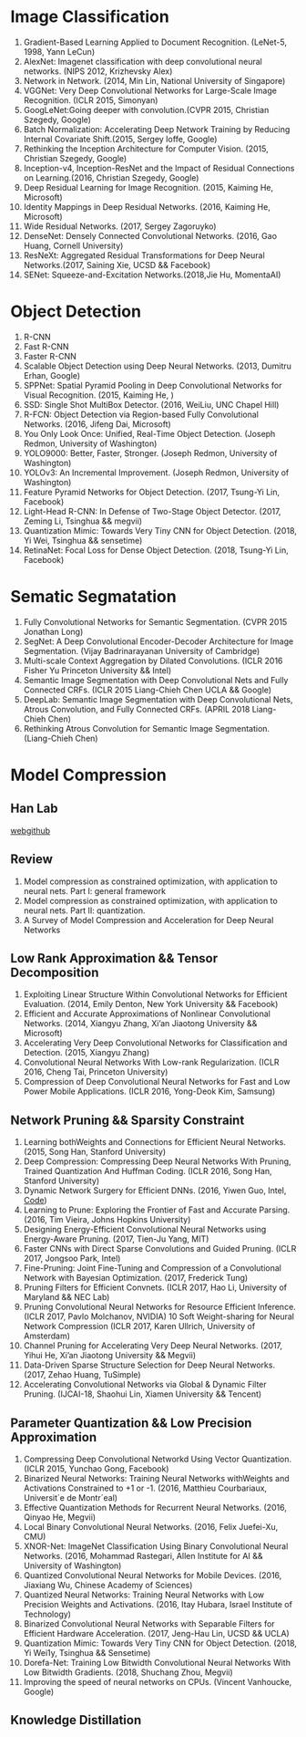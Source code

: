 # Image Classification
1. Gradient-Based Learning Applied to Document Recognition. (LeNet-5, 1998, Yann LeCun)
2. AlexNet: Imagenet classification with deep convolutional neural networks. (NIPS 2012, Krizhevsky Alex)
3. Network in Network. (2014, Min Lin, National University of Singapore)
4. VGGNet: Very Deep Convolutional Networks for Large-Scale Image Recognition. (ICLR 2015, Simonyan)
5. GoogLeNet:Going deeper with convolution.(CVPR 2015, Christian Szegedy, Google)
6. Batch Normalization: Accelerating Deep Network Training by Reducing Internal Covariate Shift.(2015, Sergey Ioffe, Google)
7. Rethinking the Inception Architecture for Computer Vision. (2015, Christian Szegedy, Google)
8. Inception-v4, Inception-ResNet and the Impact of Residual Connections on Learning.(2016, Christian Szegedy, Google)
9. Deep Residual Learning for Image Recognition. (2015, Kaiming He, Microsoft)
10. Identity Mappings in Deep Residual Networks. (2016, Kaiming He, Microsoft)
11. Wide Residual Networks. (2017, Sergey Zagoruyko)
12. DenseNet: Densely Connected Convolutional Networks. (2016, Gao Huang, Cornell University)
13. ResNeXt: Aggregated Residual Transformations for Deep Neural Networks.(2017, Saining Xie, UCSD && Facebook)
14. SENet: Squeeze-and-Excitation Networks.(2018,Jie Hu, MomentaAI)

# Object Detection
1. R-CNN
2. Fast R-CNN
3. Faster R-CNN
4. Scalable Object Detection using Deep Neural Networks. (2013, Dumitru Erhan, Google)
5. SPPNet: Spatial Pyramid Pooling in Deep Convolutional Networks for Visual Recognition. (2015, Kaiming He, )
6. SSD: Single Shot MultiBox Detector. (2016, WeiLiu, UNC Chapel Hill)
7. R-FCN: Object Detection via Region-based Fully Convolutional Networks. (2016, Jifeng Dai, Microsoft)
8. You Only Look Once: Unified, Real-Time Object Detection. (Joseph Redmon, University of Washington)
9. YOLO9000: Better, Faster, Stronger. (Joseph Redmon, University of Washington)
10. YOLOv3: An Incremental Improvement. (Joseph Redmon, University of Washington)
11. Feature Pyramid Networks for Object Detection. (2017, Tsung-Yi Lin, Facebook)
12. Light-Head R-CNN: In Defense of Two-Stage Object Detector. (2017, Zeming Li, Tsinghua && megvii)
13. Quantization Mimic: Towards Very Tiny CNN for Object Detection. (2018, Yi Wei, Tsinghua && sensetime)
14. RetinaNet: Focal Loss for Dense Object Detection. (2018, Tsung-Yi Lin, Facebook)

# Sematic Segmatation
1. Fully Convolutional Networks for Semantic Segmentation. (CVPR 2015 Jonathan Long)
2. SegNet: A Deep Convolutional Encoder-Decoder Architecture for Image Segmentation. (Vijay Badrinarayanan University of Cambridge)
3. Multi-scale Context Aggregation by Dilated Convolutions. (ICLR 2016 Fisher Yu Princeton University && Intel)
4. Semantic Image Segmentation with Deep Convolutional Nets and Fully Connected CRFs. (ICLR 2015 Liang-Chieh Chen UCLA && Google)
5. DeepLab: Semantic Image Segmentation with Deep Convolutional Nets, Atrous Convolution, and Fully Connected CRFs. (APRIL 2018 Liang-Chieh Chen)
6. Rethinking Atrous Convolution for Semantic Image Segmentation. (Liang-Chieh Chen)

# Model Compression
## Han Lab
[web](https://songhan.mit.edu/)[github](https://github.com/songhan)
## Review
1. Model compression as constrained optimization, with application to neural nets. Part I: general framework
2. Model compression as constrained optimization, with application to neural nets. Part II: quantization.
3. A Survey of Model Compression and Acceleration for Deep Neural Networks
## Low Rank Approximation && Tensor Decomposition
1. Exploiting Linear Structure Within Convolutional Networks for Efficient Evaluation. (2014, Emily Denton, New York University && Facebook)
2. Efficient and Accurate Approximations of Nonlinear Convolutional Networks. (2014, Xiangyu Zhang, Xi’an Jiaotong University && Microsoft)
3. Accelerating Very Deep Convolutional Networks for Classification and Detection. (2015, Xiangyu Zhang)
4. Convolutional Neural Networks With Low-rank Regularization. (ICLR 2016, Cheng Tai, Princeton University)
5. Compression of Deep Convolutional Neural Networks for Fast and Low Power Mobile Applications. (ICLR 2016, Yong-Deok Kim, Samsung)
 
## Network Pruning && Sparsity Constraint
1. Learning bothWeights and Connections for Efficient Neural Networks. (2015, Song Han, Stanford University)
2. Deep Compression: Compressing Deep Neural Networks With Pruning, Trained Quantization And Huffman Coding. (ICLR 2016, Song Han, Stanford University)
3. Dynamic Network Surgery for Efficient DNNs. (2016, Yiwen Guo, Intel, [Code](https://github.com/yiwenguo/Dynamic-Network-Surgery))
4. Learning to Prune: Exploring the Frontier of Fast and Accurate Parsing. (2016, Tim Vieira, Johns Hopkins University)
5. Designing Energy-Efficient Convolutional Neural Networks using Energy-Aware Pruning. (2017, Tien-Ju Yang, MIT)
6. Faster CNNs with Direct Sparse Convolutions and Guided Pruning. (ICLR 2017, Jongsoo Park, Intel)
7. Fine-Pruning: Joint Fine-Tuning and Compression of a Convolutional Network with Bayesian Optimization. (2017, Frederick Tung)
8. Pruning Filters for Efficient Convnets. (ICLR 2017, Hao Li, University of Maryland && NEC Lab)
9. Pruning Convolutional Neural Networks for Resource Efficient Inference. (ICLR 2017, Pavlo Molchanov, NVIDIA)
10 Soft Weight-sharing for Neural Network Compression (ICLR 2017, Karen Ullrich, University of Amsterdam)
11. Channel Pruning for Accelerating Very Deep Neural Networks. (2017, Yihui He, Xi’an Jiaotong University && Megvii)
12. Data-Driven Sparse Structure Selection for Deep Neural Networks. (2017, Zehao Huang, TuSimple)
13. Accelerating Convolutional Networks via Global & Dynamic Filter Pruning. (IJCAI-18, Shaohui Lin, Xiamen University && Tencent)

## Parameter Quantization && Low Precision Approximation
1. Compressing Deep Convolutional Networkd Using Vector Quantization. (ICLR 2015, Yunchao Gong, Facebook)
2. Binarized Neural Networks: Training Neural Networks withWeights and Activations Constrained to +1 or -1. (2016, Matthieu Courbariaux, Universit´e de Montr´eal)
3. Effective Quantization Methods for Recurrent Neural Networks. (2016, Qinyao He, Megvii)
4. Local Binary Convolutional Neural Networks. (2016, Felix Juefei-Xu, CMU)
5. XNOR-Net: ImageNet Classification Using Binary Convolutional Neural Networks. (2016, Mohammad Rastegari, Allen Institute for AI && University of Washington)
6. Quantized Convolutional Neural Networks for Mobile Devices. (2016, Jiaxiang Wu, Chinese Academy of Sciences)
7. Quantized Neural Networks: Training Neural Networks with Low Precision Weights and Activations. (2016, Itay Hubara, Israel Institute of Technology)
8. Binarized Convolutional Neural Networks with Separable Filters for Efficient Hardware Acceleration. (2017, Jeng-Hau Lin, UCSD && UCLA)
9. Quantization Mimic: Towards Very Tiny CNN for Object Detection. (2018, Yi Wei1y, Tsinghua && Sensetime)
10. Dorefa-Net: Training Low Bitwidth Convolutional Neural Networks With Low Bitwidth Gradients. (2018, Shuchang Zhou, Megvii)
11. Improving the speed of neural networks on CPUs. (Vincent Vanhoucke, Google)

## Knowledge Distillation
